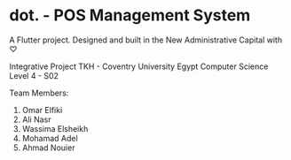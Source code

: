 # dot. - POS Management System

A Flutter project.
Designed and built in the New Administrative Capital with ♡

Integrative Project
TKH - Coventry University Egypt 
Computer Science Level 4 - S02

Team Members:
1. Omar Elfiki
2. Ali Nasr
3. Wassima Elsheikh
4. Mohamad Adel
5. Ahmad Nouier
